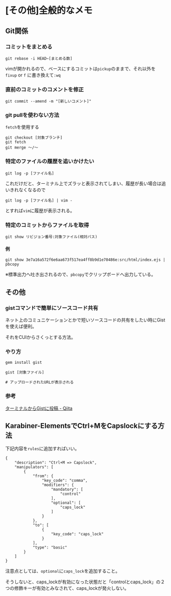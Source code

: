 # [その他]全般的なメモ


## Git関係

### コミットをまとめる

```
git rebase -i HEAD~[まとめる数]
```

vimが開かれるので、ベースにするコミットは`pickup`のままで、それ以外を`fixup` or `f` に書き換えて`:wq`


### 直前のコミットのコメントを修正

```
git commit --amend -m "[新しいコメント]"
```

### git pullを使わない方法

`fetch`を使用する

```
git checkout [対象ブランチ]
git fetch
git merge ～/～
```

### 特定のファイルの履歴を追いかけたい

```
git log -p [ファイル名]
```

これだけだと、ターミナル上でズラッと表示されてしまい、履歴が長い場合は追いきれなくなるので

```
git log -p [ファイル名] | vim -
```

とすれば`vim`に履歴が表示される。


### 特定のコミットからファイルを取得

```
git show リビジョン番号:対象ファイル(相対パス)
```

#### 例

```
git show 3e7a16a572f6e6aa673f517ea4ff8b9d1e70486e:src/html/index.ejs | pbcopy
```

※標準出力へ吐き出されるので、`pbcopy`でクリップボードへ出力している。





## その他

### gistコマンドで簡単にソースコード共有

ネット上のコミュニケーションとかで短いソースコードの共有をしたい時にGistを使えば便利。

それをCUIからさくっとする方法。

### やり方

```
gem install gist

gist [対象ファイル]

# アップロードされたURLが表示される
```

### 参考

[ターミナルからGistに投稿 - Qiita](http://qiita.com/smison/items/d7fdec3a1b74a0d22c36)




## Karabiner-ElementsでCtrl+MをCapslockにする方法

下記内容を`rules`に追加すればいい。

```
{
    "description": "Ctrl+M => Capslock",
    "manipulators": [
        {
            "from": {
                "key_code": "comma",
                "modifiers": {
                    "mandatory": [
                        "control"
                    ],
                    "optional": [
                        "caps_lock"
                    ]
                }
            },
            "to": [
                {
                    "key_code": "caps_lock"
                }
            ],
            "type": "basic"
        }
    ]
}
```

注意点としては、`optional`に`caps_lock`を追加すること。

そうしないと、caps_lockが有効になった状態だと「controlとcaps_lock」の２つの修飾キーが有効とみなされて、caps_lockが発火しない。



